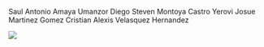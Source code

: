 Saul Antonio Amaya Umanzor
Diego Steven Montoya Castro
Yerovi Josue Martinez Gomez
Cristian Alexis Velasquez Hernandez

<img src="https://ugb.edu.sv/wp-content/uploads/2023/06/UGB_LOGOTIPO_HORIZONTAL.png">

